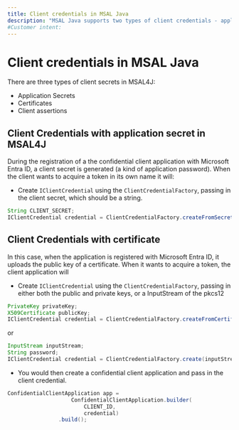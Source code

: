 ```yaml
---
title: Client credentials in MSAL Java
description: "MSAL Java supports two types of client credentials - application secrets and certificates."
#Customer intent: 
---
```


# Client credentials in MSAL Java

There are three types of client secrets in MSAL4J:

- Application Secrets
- Certificates
- Client assertions

## Client Credentials with application secret in MSAL4J

During the registration of a the confidential client application with Microsoft Entra ID, a client secret is generated (a kind of application password). When the client wants to acquire a token in its own name it will:

- Create `IClientCredential` using the `ClientCredentialFactory`, passing in the client secret, which should be a string.

```java
String CLIENT_SECRET; 
IClientCredential credential = ClientCredentialFactory.createFromSecret(CLIENT_SECRET)
```

## Client Credentials with certificate

In this case, when the application is registered with Microsoft Entra ID, it uploads the public key of a certificate. When it wants to acquire a token, the client application will

- Create `IClientCredential` using the `ClientCredentialFactory`, passing in either both the public and private keys, or a InputStream of the pkcs12

```java
PrivateKey privateKey;  
X509Certificate publicKey;  
IClientCredential credential = ClientCredentialFactory.createFromCertificate(privateKey, publicKey)
```

or

```java
InputStream inputStream;  
String password;  
IClientCredential credential = ClientCredentialFactory.create(inputStream, password)
```

- You would then create a confidential client application and pass in the client credential. 

```java
ConfidentialClientApplication app =
                    ConfidentialClientApplication.builder(
                        CLIENT_ID,
                        credential)
                .build();
```
